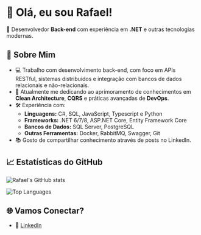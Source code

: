 # 👋 Olá, eu sou Rafael!

🎯 Desenvolvedor **Back-end** com experiência em **.NET** e outras tecnologias modernas.

## 🚀 Sobre Mim

- 💻 Trabalho com desenvolvimento back-end, com foco em APIs RESTful, sistemas distribuídos e integração com bancos de dados relacionais e não-relacionais.
- 🌱 Atualmente me dedicando ao aprimoramento de conhecimentos em **Clean Architecture**, **CQRS** e práticas avançadas de **DevOps**.
- 🛠️ Experiência com:
  - **Linguagens:** C#, SQL, JavaScript, Typescript e Python
  - **Frameworks:** .NET 6/7/8, ASP.NET Core, Entity Framework Core
  - **Bancos de Dados:** SQL Server, PostgreSQL
  - **Outras Ferramentas:** Docker, RabbitMQ, Swagger, Git
- 📚 Gosto de compartilhar conhecimento através de posts no LinkedIn.

## 📈 Estatísticas do GitHub

![Rafael's GitHub stats](https://github-readme-stats.vercel.app/api?username=ralfsniper0102&show_icons=true&theme=dark)

![Top Languages](https://github-readme-stats.vercel.app/api/top-langs/?username=ralfsniper0102&layout=compact&theme=dark)


## 🌐 Vamos Conectar?

- 💼 [LinkedIn](https://www.linkedin.com/in/rafael-araujo-silva-7773481b2)
